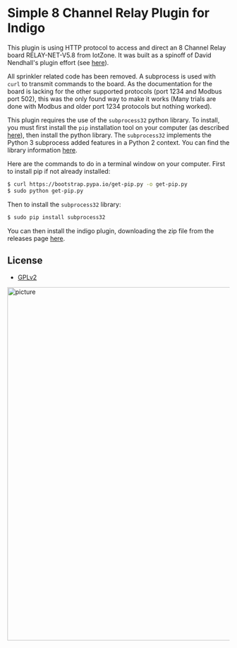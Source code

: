 # Simple 8 Channel Relay Plugin for Indigo

This plugin is using HTTP protocol to access and direct an 8 Channel Relay board RELAY-NET-V5.8 from IotZone. It was built as a spinoff of David Nendhall's plugin effort (see [here](https://github.com/davidnewhall/indigo-8channel-relay)). 

All sprinkler related code has been removed. A subprocess is used with `curl` to transmit commands to the board. As the documentation for the board is lacking for the other supported protocols (port 1234 and Modbus port 502), this was the only found way to make it works (Many trials are done with Modbus and older port 1234 protocols but nothing worked).

This plugin requires the use of the `subprocess32` python library. To install, you must first install the `pip` installation tool on your computer (as described [here](https://pip.pypa.io/en/stable/installing/)), then install the python library. The `subprocess32` implements the Python 3 subprocess added features in a Python 2 context. You can find the library information [here](https://pypi.org/project/subprocess32/).

Here are the commands to do in a terminal window on your computer. First to install pip if not already installed:

```bash
$ curl https://bootstrap.pypa.io/get-pip.py -o get-pip.py
$ sudo python get-pip.py
```

Then to install the `subprocess32` library:

```bash
$ sudo pip install subprocess32
```

You can then install the indigo plugin, downloading the zip file from the releases page [here](https://github.com/turgu1/indigo-simple-8channel-relay/releases).

## License

- [GPLv2](https://www.gnu.org/licenses/old-licenses/gpl-2.0.txt)


<img src="picture/relay-net-v5.8.jpg" alt="picture" width="800"/>
